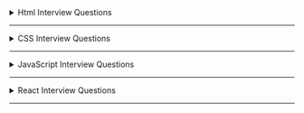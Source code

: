 <details>
  <summary>Html Interview Questions</summary>

  <details>
    <summary>1. What is Html? </summary>

- HTML stands for **HyperText Markup Language**. It defines the structure of the data that will be rendered on the browser in a webpage.

- It is a standard text formatting language used for developing web pages **released in 1993**.

- The latest version of HTML is HTML5. There are two main components in HTML language, **Tags** and **Attributes**.
</details>

---

  <details>
    <summary>2. State the difference between HTML and XHTML. </summary>

| **HTML** | **XHTML** | 
| -------- | -------- | 
| HTML stands for **HyperText Markup Language**. It was developed by Tim Berners-Lee. | XHTML stands for **Extensible Hypertext Markup Language**. It was developed by W3C i.e.lowercase World Wide Web Consortium. | 
| **It was developed in 1991**. It is **extended from SGML**. All **tags and attributes are not necessarily to be in lower or upper case**. | **It was released in 2000**. It is **extended from XML and HTML**. In this, **every tag and attribute should be in lower case**. | 
| The **format is a document file format**. **Doctype is not necessary to write at the top**. The used filename **extensions are .html, .htm**. | The **format is a markup language**. **Doctype is very necessary to write at the top of the file**. The used Filename **extensions are .xhtml, .xht, .xml**. | 
| It is **not necessary to close the tags in the order they are opened**. | It is **necessary to close the tags in the order they are opened**. | 

</details>

---

  <details>
    <summary>3. State the difference between Elements and Tags?</summary>

| Elements | Tags | 
| -------- | -------- | 
| An element **consists of an opening tag, content, and a closing tag**. It represents a complete, structured unit within an HTML document. | A tag is a **fundamental building block of HTML**.Tags are used to define HTML elements. | 
| Elements can be as **simple as a pair of tags or it can include content between the opening and closing tags.** Ex- &lt;p&gt; &lt;/p&gt;, &lt;p&gt;This is a paragraph&lt;/p&gt; | Tags are represented by angle brackets `("<" and ">")`.**Tags come in pairs: an opening tag and a closing tag**. | 
| Elements can also have attributes that provide additional information about the element. | **Opening tag:** &lt;tagname&gt; . **Closing tag:** &lt;/tagname&gt; | 
| **Example of an element with content:**  &lt;p&gt;This is a paragraph&lt;/p&gt;. **Example of an element without content (empty element):** &lt;img src="image.jpg" alt="An image" /&gt; |**Example**: &lt;p&gt; (opening tag), &lt;/p&gt; (closing tag) | 

</details>

---

  <details>
    <summary>4. What are Attributes in tags? </summary>

- Attributes provide additional information about HTML elements and are used within the opening tag of an element.

- Attributes are always included in the opening tag and are written as name/value pairs.

  ```html
  <tagname attribute="value">Content</tagname>
  ```

- Attributes can be used to modify the behavior or appearance of an element. Different elements support different attributes.
  ```html
  <a href="https://www.example.com">Visit Example.com</a>
  ```
- Some of the **common attributes are id, class, src, href, alt** etc.
</details>

---

  <details>
    <summary>5. What are void elements in HTML?</summary>

- HTML elements which do not have closing tags or do not need to be closed are Void elements. For Example
  ```html
  <br />, <img />,
  <hr />
  <input /> <meta />, <link />, etc
  ```
- Void elements, also known as self-closing or empty elements, are HTML elements that do not have any content between an opening tag and a closing tag.

  </details>

---

  <details>
    <summary>6. What are Meta tags? </summary>

- Meta tags in HTML provide metadata about the HTML document. Metadata is information about data, and in the context of HTML.

- Meta tags convey information about the document itself, such as character encoding, page description, keywords, viewport settings, and more.

- Meta tags are placed within the &lt;head&gt; section of an HTML document.
- Here are some common meta tags and their purposes: - `<meta charset="UTF-8">` --> **Specifies the character encoding for the document**. In this example, it's set to UTF-8, which is a widely used character encoding for displaying various characters and symbols.

      - `<meta name="viewport" content="width=device-width, initial-scale=1.0">` --> **Defines the viewport properties, especially important for responsive web design**. It ensures that the page is displayed properly on different devices and screen sizes.

      - `<meta name="description" content="A brief description of the page">` --> **Provides a concise description of the HTML document**. This description may be used by search engines when displaying search results.

      - `<meta name="keywords" content="keyword1, keyword2, keyword3">` --> **Specifies a comma-separated list of keywords relevant to the content of the page**. This information was historically used by search engines for indexing.

      - `<meta name="author" content="Author Name">` --> **Identifies the author of the document.**
      - `<meta http-equiv="refresh" content="5;url=https://example.com/">` --> **Redirects the browser to another URL after a specified number of seconds (in this example, 5 seconds).**

  </details>

---

  <details>
    <summary>7. State the difference between HTML and HTML5. </summary>

| HTML | HTML5 | 
| -------- | -------- | 
| It **didn’t support &lt;audio&gt; and &lt;video&gt; without the use of Flash player support.** | It **supports audio and video controls with the use of &lt;audio&gt; and &lt;video&gt; tags.** | 
| It **uses cookies to store temporary data**. **Does not allow JavaScript** to run in the browser. | It uses **SQL databases and application cache to store offline data**. | 
| **Not possible to draw shapes** like circles, rectangles, triangles, etc. | **Allows JavaScript to run in the background**. This is possible due to JS Web worker API in HTML5. | 
| Elements like **nav** and **header** were not present. The **doctype declaration is too long and complicated**. | **HTML5 allows drawing shapes** like circles, rectangles, triangles, etc. | 
| **Vector graphics are possible in HTML with the help of various technologies** such as VML, Silver-light, Flash, etc. | New elements for web structure like **nav**, **header**, **footer**, etc. The **doctype declaration is quite simple and easy**. | 
| It **does not allow drag-and-drop effects**. | **Vector graphics is additionally an integral part** of HTML5 like **SVG** and **canvas.** | 

</details>

---

  <details>
    <summary>8. What are HTML entities? </summary>

- HTML entities is essential when you want to display reserved characters or characters with special meanings in HTML without triggering their associated behaviors.

- HTML entities are used to ensure that the browser correctly interprets and displays characters, even if they are reserved characters in HTML markup.

- Some common HTML entities are `&lt`, `&gt`, `&amp;euro`, `&apos` and `&quot` etc.
</details>

---

  <details>
    <summary>9. Difference between Inline and Block Elements in Html? </summary>

| **Inline** | **Block** | 
| -------- | -------- | 
| **Inline elements do not start on a new line and only take up as much width as necessary. They do not force a new line to begin after them.**. | **Block-level elements typically start on a new line and take up the full width available, extending the entire width of their container**. | 
| Inline elements flow within the content and appear next to each other horizontally.. | Block-level elements create a "block" or a rectangular box in the document flow, stacking vertically on top of each other. | 
| Examples :- `<span>`, `<a>`, `<img>`, `<br>`,`<input>`, `<strong>` and `<em>` etc. | Examples :- `<div>`, `<p>`, `<h1> to <h6>`, `<ul>`,`<ol>`, `<li>`, `<table>` and `<form>` etc. | 
| **Inline elements cannot contain block-level elements but can contain other inline elements**. | **Block-level elements can contain other block-level and inline elements**. | 

</details>

---

  <details>
    <summary>10. What is the difference between &lt; figure &gt; tag and &lt; img &gt; tag? </summary>

| **Figure** | **Img** | 
| -------- | -------- | 
| The `<figure>` tag is used to **group together an image `(<img>)` and its caption** `(<figcaption>)`. | The `<img>` (image) tag is **used to embed images in an HTML document**. It is a **void or self-closing tag, meaning it does not have a closing tag**. | 
| It **provides semantic meaning to the relationship between the image and its associated content**. | The **src** attribute of the `<img>` tag specifies the **source (URL or file path) of the image**. Additional attributes, such as **alt** for **alternative text**, **width**, **height**, and others, can be used to provide information about the image. | 
| It is a **block-level element**. **Example :-** &lt;figure&gt;&lt;img src="image.jpg" alt="An example image" /&gt;&lt;figcaption&gt;This is the caption for the image.&lt;/figcaption&gt;&lt;/figure&gt; | Example :- &lt;img src="image.jpg" alt="An example image" /&gt; |
  </details>

---

  <details>
    <summary>11. Difference between &lt; link &gt; and &lt; a &gt; tag.</summary>

| **"a" tag (Anchor Tag)** | **link tag** | 
| ------------------------ | ------------ | 
| The `<a>` tag is **primarily used to create hyperlinks**, allowing users to navigate to other pages or resources. | **The `<link>` tag is used to include external resources and define relationships between the current document and external resources**. It is commonly used to link external stylesheets, icons, and other resources. |
| **It can be used to link to external resources (other websites) or internal resources (other pages within the same website)**. The **href** attribute is used to specify the destination URL. | **It is often placed within the `<head>` section of an HTML document**. Common attributes include rel (relationship), href (URL of the external resource), and type (the MIME type of the resource). |
| The `<a>` tag can also be used to **create links within the same page using the fragment identifier (#)** to target an element with a specific id attribute. | Row 3, Col 2 |
| Example :- `<a href="https://www.example.com">Visit Example.com</a>` | Example :- `<link rel="stylesheet" href="styles.css" />` |
  </details>

---

  <details>
    <summary>12. What is the difference between “display: none” and “visibility: hidden”, when used as attributes to the HTML element? </summary>

| **display: none** | **visibility: hidden** | 
| -------- | -------- | 
| **The display: none property removes the element from the normal document flow, and it effectively hides the element completely**. | **The visibility: hidden property hides the element while still maintaining its position in the layout. The element is not visible, but it still occupies space in the document flow.** |  
| The **hidden element takes up no space in the layout, meaning it doesn't affect the positioning of surrounding elements** as if it were not in the document at all. | The hidden **element is not rendered, but it still affects the layout as if it were visible.** Child elements within the hidden element are also hidden. |  
| **Child elements within the hidden element are also hidden.** The element is not rendered, and it cannot be interacted with by the user.   | **The element is not visible, but it is still part of the document structure and can potentially be interacted with by the user through scripting.** |  
| Example :- .hidden-element {display: none;} | Example :- .hidden-element {visibility: hidden;} |  

</details>

---

  <details>
    <summary>13. How do you create nested web pages in HTML? </summary>

- **Creating nested web pages using iframes in HTML involves embedding one HTML document within another using the `<iframe>`tag. Here's an example:-**

**parent.html**

```html
<!DOCTYPE html>
<html lang="en">
  <head>
    <meta charset="UTF-8" />
    <meta name="viewport" content="width=device-width, initial-scale=1.0" />
    <title>Parent Page</title>
  </head>
  <body>
    <h1>Parent Page</h1>
    <p>This is the content of the parent page.</p>

    <!-- Use an iframe to embed the child page -->
    <iframe src="child.html" width="600" height="400"></iframe>
  </body>
</html>
```

- **child.html**

```html
<!DOCTYPE html>
<html lang="en">
  <head>
    <meta charset="UTF-8" />
    <meta name="viewport" content="width=device-width, initial-scale=1.0" />
    <title>Child Page</title>
  </head>
  <body>
    <h1>Child Page</h1>
    <p>This is the content of the child page.</p>
  </body>
</html>
```

- **Creating nested web pages using iframes in HTML involves embedding one HTML document within another using the `<iframe>`tag. Here's an example:-**

- The &lt;embed&gt; tag in HTML is used for embedding external applications which are generally multimedia content like audio or video into an HTML document.

- It is used as a container for embedding plug-ins such as flash animations. This tag is a new tag in HTML 5, and it requires only starting tag.

- **embed**

  ```html
  <!DOCTYPE html>
  <html>
    <head>
      <title>embed Tag</title>
      <style>
        q {
          color: #00cc00;
          font-style: italic;
        }
      </style>
    </head>
    <body>
      <q>GeeksforGeeks</q> is loading.
      <br />
      <embed src="loading2.swf" type="application/x-shockwave-flash" />
    </body>
  </html>
  ```

  </details>

---

  <details>
    <summary>14. What is the use of the target attribute in the &lt;link&gt; tag? </summary>

- The HTML &lt;link&gt; **target Attribute** is used to specify the **window or a frame where the linked document is loaded**. It is not supported by HTML 5.

  ```html
  <link target="_blank|_self|_parent|_top|framename" />
  ```

- Attribute Values :-
- **\_blank**: It opens the link in a new window.
- **\_self**: It opens the linked document in the same frame.
- **\_parent**: It opens the linked document in the parent frameset.
- **\_top**: It opens the linked document in the full body of the window.
- **framename**: It opens the linked document in the named frame.

  </details>

---

  <details>
    <summary>15. What are semantic elements? </summary>

- Semantic Elements have meaningful names which tell about the type of content. For instance header, footer, table, … etc.

- HTML5 introduces many semantic elements as mentioned below

- **article**: It contains independent content which doesn’t require any other context.
- **aside**: It is used to place content in a sidebar i.e. aside from the existing content.
- **details**: It defines additional details that the user can hide or view.
- **figure & figcaption**: It is used to add an image to a web page with a small description.
- **footer**: It is located at the bottom of any article or document, they can contain contact details, copyright information, etc.
- **header**: It is used for the header of a section introductory of a page.
- **main**: It defines the main content of the document.
- **mark**: It is used to highlight the text.
- **nav**: It is used to define a set of navigation links in the form of a navigation bar or nav menu.
- **section**: A page can be split into sections like Introduction, Contact Information, Details, etc and each of these sections can be in a different section tag.
</details>

---

  <details>
    <summary>16. What is HTML Canvas? </summary>

- The HTML **“canvas”** element is **used to draw graphics via JavaScript**.

- The **“canvas” element is only a container for graphics**. One must use JavaScript to actually draw the graphics.

- Canvas has **several methods for drawing paths, boxes, circles, text, and adding images**.

- The **canvas would be a rectangular area on an HTML page**. By default, a **canvas has no border and no content**.

- An **id attribute** has been specified to refer to it in a script, and a **width and height attribute** to define the size of the canvas. The **style attribute** is used to add a border.

- **CANVAS**

```html
<!DOCTYPE html>
<html>
  <body>
    <canvas
      id="myCanvas"
      width="400"
      height="200"
      style="border:2px solid #000000;"
    >
    </canvas>
  </body>
</html>
```

  </details>

---

  <details>
    <summary>17. What are web storage APIs? </summary>

- **SessionStorage** and **LocalStorage** are known as the **web storage API**. Data can be stored on the client side by using these APIs.

| SessionStorage | LocalStorage | 
| -------------- | ------------ | 
| SessionStorage is **used for storing data on the client side**. **Maximum limit of data saving in SessionStorage is about 5 MB**. | Like SessionStorage, LocalStorage also **. **Maximum limit of data saving is about 5 MB in LocalStorage also\*\*. |
| **Data in the SessionStorage exist till the current tab is open** if we close the current tab then our data will also erase automatically from the SessionStorage. | LocalStorage has **no expiration time, Data in the LocalStorage persist till the user manually delete it**. This is the only difference between LocalStorage and SessionStorage. |

</details>

---

---

  <details>
    <summary>18. What are the new input types in HTML5 for forms? </summary>

## The following are the new input types in HTML5 for forms:

- **date -** Allows the user to select a date.

  ```html
  <input type="”date”" />
  ```

- **datetime -** Allows the user to select date and time using UTC date and time format.

  ```html
  <input type="”datetime”" />
  ```

- **datetime-local -** To select the date and time as per the local time.

  ```html
  <input type="”datetime-local”" />
  ```

- **month -** Select month and year.

  ```html
  <input type="”month”" />
  ```

- **time -** The time of day.

  ```html
  <input type="”time”" />
  ```

- **week -** Enables you to select the week and year.

  ```html
  <input type="”week”" />
  ```

- **color -** Enables you to enter a simple color value.

  ```html
  <input type="”color””" />
  ```

- **email -** Validates the input using the standard email format.

  ```html
  <input type="”email”" />
  ```

- **search -** Searches a data set.

  ```html
  <input type="”search”" />
  ```

- **number -** Accepts only numbers.

  ```html
  <input type="”number”" />
  ```

- **url -** Accepts only URLs.

  ```html
  <input type="”url”" />
  ```

  </details>

---

  <details>
    <summary>19. Explain an image map in HTML. </summary>

- An image map is **defined by the &lt;map&gt; tag**. Using this the image map tag, **we can linking the different web pages using a single image**. We can add one or more clickable areas in a single image using &lt;area&gt; tags.
</details>

---

  <details>
    <summary>20. What is the use of the figure tag in HTML 5? </summary>

- The &lt;figure&gt; tag **identifies self-contained content related to the main content. It adds self-contained content like photos, diagrams, illustrations, etc**.

- The figure, its caption, and its contents are referenced as a single unit from the main flow of the document.

- The **&lt;figure&gt; tag has two elements img src and figcaption**. **Img src is used for adding image sources in a document**, while **figcaption sets the caption of an image**.

```html
<figure>
      <img src="pancakes.jpg" alt="Blueberry Pancakes" />     
  <figcaption>A Stack of Blueberry Pancakes</figcaption>
</figure>
```

  </details>

---

  <details>
    <summary>21. What is a datalist tag? </summary>

- The &lt;datalist&gt; tag provides autocomplete feature in the HTML files. **It enables users to add the autocomplete form based on the predefined options**.

- It can be **used with an input tag so users can easily fill the data in the forms using predefined options**.

```html
<label for="car">Choose your car from the list:</label>
<input list="cars" name="car" id="car" />
<datalist id="cars">
    
  <option value="Honda">  </option>
  <option value="Hyundai">  </option>
  <option value="Maruti">  </option>
  <option value="Audi">  </option>
  <option value="BMW"></option>
</datalist>
```

  </details>

---

  <details>
    <summary>22. Why is the required attribute used in HTML5? </summary>

- This **attribute is mainly used for form validation**. Before submitting the form, **it compels the user to enter text in the text area or text field**.
</details>

---

  <details>
    <summary>23. What is the use of Geolocation API in HTML5? </summary>

- One of the **best HTML5 APIs is Geolocation API** which is **used to determine the geographical location of the user for a web application**.

- With HTML5, you can **now browse to the visitor’s current website’s latitude and longitude coordinates**.

- These **coordinates can be recorded by JavaScript and sent to the server, allowing it to display your position on the page**.

- The geolocation API is used with **navigation.geolocation object**. A Geolocation object that **contains the user’s location information and can produce a customized result is returned via the read-only property of the object**.

- **Syntax -**

```javascript
var geoLocation = navigator.geolocation;
```

  </details>

---

  <details>
    <summary>24. What is the benefit of collapsing the white space in HTML? </summary>

- **White space** is a term **used to describe empty or blank values in the code the browser reads and displays**. The collapsing of these white spaces is a unique characteristic of HTML.

- The **advantage of this feature is in its ability to reduce the time of transmitting data between server and client by removing unused bytes taken up by the white spaces**.

- If you **accidentally leave excess white space, the browser will disregard it and perfectly display the UI**.
</details>

---

  <details>
    <summary>25. What is an SVG tag in HTML? Give Example. </summary>

- **Scalable Vector Graphics** is the abbreviation for the HTML SVG. A **modularized language called HTML SVG is used to describe visuals in XML**.

- **Vector and hybrid vector/raster graphics in two dimensions are described in XML**. It comes from the W3C. **Text files containing XML define the actions of SVG images**.

- The **ability to produce and edit SVG images as XML files means that they can be done with a text editor**, but usually speaking, drawing applications like Inkspace are preferred for this purpose.

  ```html
  <!DOCTYPE html>
  <html>
    <body>
      <svg width="200" height="200">
        <circle
          cx="50"
          cy="50"
          r="45"
          stroke="pink"
          stroke-width="4"
          fill="cyan"
        />
      </svg>
    </body>
  </html>
  ```

  </details>

---
</details>

---
<!-- ************** CSS Started *************** -->
<details>
  <summary>CSS Interview Questions</summary>

  <details>
    <summary>1. What is CSS? Name some CSS frameworks.</summary>

- CSS stands for **Cascading Style Sheet**. It is a **popular styling language** which is **used with HTML to design websites**.

- **CSS allows you to apply styles to web pages**. More importantly, CSS **enables you to do this independent of the HTML that makes up each web page**.

- *It can also be used with any XML documents including plain XML, SVG, and XUL*.

**Some of the frameworks of CSS are :-**
- CSS frameworks are libraries that make web page styling easier. Some of them are **Foundation**, **Bootstrap**, **Gumby**, **Ukit**, **Semantic UI**, etc. 
  </details>

  ---

  <details>
    <summary>2. What are the elements of the CSS Box Model?</summary>

  - The CSS box model **defines the layout and design of CSS elements**. It is a container that **contains multiple properties** including **borders**, **margin**, **padding**, and the **content** itself. 

  - The elements are:
    * **Margin** - It removes the area around the border. It is transparent.
    * **Border** - It represents the area around the padding.
    * **Padding** - It removes the area around the content. It is transparent.
    * **Content** - It represents the content like text, images, etc.

  - The **web browser renders every element as a rectangular box according to the CSS box model**.

  </details>

  ---

  <details>
    <summary>3. What is a CSS selector?</summary>

  - CSS Selectors are **used to selecting HTML elements based on their element name, id, attributes, etc**.
  - It is **also referred as a link between the HTML document and the style sheet**.
  - There are several different types of selectors in CSS.

    * **CSS Element Selector**
    * **CSS Id Selector**
    * **CSS Class Selector**
    * **CSS Universal Selector**
    * **CSS Group Selector**
  - For [more details](https://medium.com/@subhamkr1995dob/article-on-the-introduction-to-css-and-its-selectors-c4c254135387) about css selectors
  </details>

  ---

  <details>
    <summary>4. State the difference between CSS and CSS3.</summary>

  | **CSS** | **CSS3** |
  | -------- | -------- | 
  | 	**CSS is capable of positioning texts and objects**. CSS is somehow backward compatible with CSS3. | On the other hand, **CSS3 is capable of making the web page more attractive and takes less time to create**. If you write CSS3 code in CSS, it will be invalid. | 
  | **Responsive designing is not supported in CSS** | **CSS3 is the latest version, hence it supports responsive design.** | 
  | CSS cannot be split into modules. | Whereas, whereas CSS3 can be breakdown into modules. | 
  | Using CSS, we **cannot build 3D animation and transformation**. | But in CSS3 we can **perform all kinds of animation and transformations as it supports animation and 3D transformations**. | 
  | CSS is **very slow as compared to CSS3** | Whereas, **CSS3 is faster than CSS**. | 
  </details>

  ---

  <details>
    <summary>5. Lists of CSS Frameworks</summary>
  </details>

  ---

  <details>
    <summary>6. How many different ways are their to add CSS to HTML file?</summary>
  </details>

  ---

  <details>
    <summary>7. What is a CSS preprocessor? What are SASS, LESS, and Stylus? Why do people use them?</summary>
  </details>
  
  ---

  <details>
    <summary>8. What is the difference among inline, inline-block, and block elements?</summary>
  </details>

  ---

  <details>
    <summary>9. What are pseudo elements and pseudo classes?</summary>
  </details>

  ---

  <details>
    <summary>10. What are the differences between adaptive design and responsive design?</summary>
  </details>

  ---

  <details>
    <summary>11. What is the use of ruleset?</summary>
  </details>

  ---

  <details>
    <summary>12. What are the advantages of External Style Sheets?</summary>
  </details>

  ---

  <details>
    <summary>13. What is the float property of CSS?</summary>
  </details>

  ---

  <details>
    <summary>14.</summary>
  </details>

  ---

  <details>
    <summary>15.</summary>
  </details>

  ---

  <details>
    <summary>16.</summary>
  </details>

  ---

  <details>
    <summary>17.</summary>
  </details>
  <details>
    <summary>18.</summary>
  </details>
  <details>
    <summary>19.</summary>
  </details>
  <details>
    <summary>20.</summary>
  </details>
  <details>
    <summary>21.</summary>
  </details>
  <details>
    <summary>22.</summary>
  </details>
  <details>
    <summary>23.</summary>
  </details>
  <details>
    <summary>24.</summary>
  </details>
  <details>
    <summary>25.</summary>
  </details>
  <details>
    <summary>26.</summary>
  </details>
  <details>
    <summary>27.</summary>
  </details>
  <details>
    <summary>28.</summary>
  </details>
  <details>
    <summary>29.</summary>
  </details>
  <details>
    <summary>30.</summary>
  </details>

</details>

---

<details>
  <summary>JavaScript Interview Questions</summary>

  <details>
    <summary>1.</summary>
  </details>
  <details>
    <summary>2.</summary>
  </details>
  <details>
    <summary>3.</summary>
  </details>
  <details>
    <summary>4.</summary>
  </details>
  <details>
    <summary>5.</summary>
  </details>
  <details>
    <summary>6.</summary>
  </details>
  <details>
    <summary>7.</summary>
  </details>
  <details>
    <summary>8.</summary>
  </details>
  <details>
    <summary>9.</summary>
  </details>
  <details>
    <summary>10.</summary>
  </details>
  <details>
    <summary>11.</summary>
  </details>
  <details>
    <summary>12.</summary>
  </details>
  <details>
    <summary>13.</summary>
  </details>
  <details>
    <summary>14.</summary>
  </details>
  <details>
    <summary>15.</summary>
  </details>
  <details>
    <summary>16.</summary>
  </details>
  <details>
    <summary>17.</summary>
  </details>
  <details>
    <summary>18.</summary>
  </details>
  <details>
    <summary>19.</summary>
  </details>
  <details>
    <summary>20.</summary>
  </details>
  <details>
    <summary>21.</summary>
  </details>
  <details>
    <summary>22.</summary>
  </details>
  <details>
    <summary>23.</summary>
  </details>
  <details>
    <summary>24.</summary>
  </details>
  <details>
    <summary>25.</summary>
  </details>
  <details>
    <summary>26.</summary>
  </details>
  <details>
    <summary>27.</summary>
  </details>
  <details>
    <summary>28.</summary>
  </details>
  <details>
    <summary>29.</summary>
  </details>
  <details>
    <summary>30.</summary>
  </details>

</details>

---

<details>
  <summary>React Interview Questions</summary>

  <details>
    <summary>1.</summary>
  </details>

  <details>
    <summary>2.</summary>
  </details>
  <details>
    <summary>3.</summary>
  </details>
  <details>
    <summary>4.</summary>
  </details>
  <details>
    <summary>5.</summary>
  </details>
  <details>
    <summary>6.</summary>
  </details>
  <details>
    <summary>7.</summary>
  </details>
  <details>
    <summary>8.</summary>
  </details>
  <details>
    <summary>9.</summary>
  </details>
  <details>
    <summary>10.</summary>
  </details>
  <details>
    <summary>11.</summary>
  </details>
  <details>
    <summary>12.</summary>
  </details>
  <details>
    <summary>13.</summary>
  </details>
  <details>
    <summary>14.</summary>
  </details>
  <details>
    <summary>15.</summary>
  </details>
  <details>
    <summary>16.</summary>
  </details>
  <details>
    <summary>17.</summary>
  </details>
  <details>
    <summary>18.</summary>
  </details>
  <details>
    <summary>19.</summary>
  </details>
  <details>
    <summary>20.</summary>
  </details>
  <details>
    <summary>21.</summary>
  </details>
  <details>
    <summary>22.</summary>
  </details>
  <details>
    <summary>23.</summary>
  </details>
  <details>
    <summary>24.</summary>
  </details>
  <details>
    <summary>25.</summary>
  </details>
  <details>
    <summary>26.</summary>
  </details>
  <details>
    <summary>27.</summary>
  </details>
  <details>
    <summary>28.</summary>
  </details>
  <details>
    <summary>29.</summary>
  </details>
  <details>
    <summary>30.</summary>
  </details>

</details>

---
